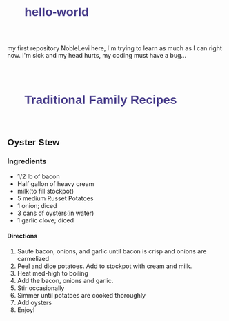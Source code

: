 # hello-world
my first repository
NobleLevi here, I'm trying to learn as much as I can right now. 
I'm sick and my head hurts, my coding must have a bug...
<html lang="en">
<head>
    <style>
    h1{
        padding: 40px;
        color: darkslateblue;
        font-family:'Franklin Gothic Medium', 'Arial Narrow', Arial, sans-serif;
    }
    h2{
        font-family: 'Franklin Gothic Medium', 'Arial Narrow', Arial, sans-serifn
    }
    ol.upper-roman {list-style-type: upper-roman}
    ul.circle {
        list-style-type: circle;
    }
    p{
    font-family: Arial, Helvetica, sans-serif
    border: 1px solid blue;
    }
body{ background-image: url("https://cdn.shopify.com/s/files/1/1022/1797/files/oysters.png?8475678870534244240");
background-repeat: no-repeat}
    </style>
    <meta charset="UTF-8">
    <title>Recipe</title>
</head>
<body>
    <h1>Traditional Family Recipes</h1>
    <h2>Oyster Stew</h2>
    <h3>Ingredients</h3>
    <p>
        <ul>
            <li>1/2 lb of bacon</li>
            <li>Half gallon of heavy cream</li>
            <li>milk(to fill stockpot)</li>
            <li>5 medium Russet Potatoes</li>
            <li>1 onion; diced</li>
            <li>3 cans of oysters(in water)</li>
            <li>1 garlic clove; diced</li>
        </ul>
    </p>
    <h4>Directions</h4>
    <p>
        <ol>
            <li>Saute bacon, onions, and garlic until bacon is crisp and onions are carmelized</li>
            <li>Peel and dice potatoes. Add to stockpot with cream and milk.</li>
            <li>Heat med-high to boiling</li>
            <li>Add the bacon, onions and garlic.</li>
            <li>Stir occasionally</li>
            <li>Simmer until potatoes are cooked thoroughly</li>
            <li>Add oysters</li>
            <li>Enjoy!</li>
        </ol>
    </p>
</body>
</html>

